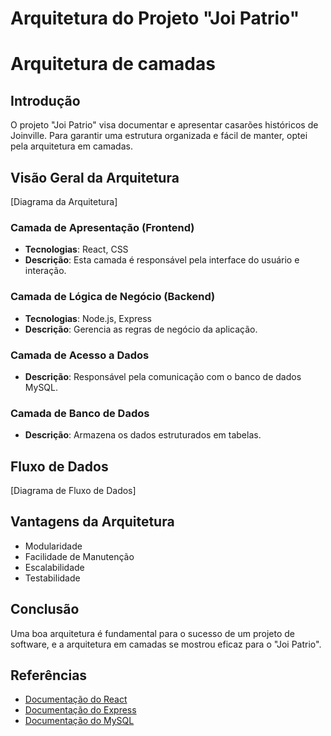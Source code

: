 # Arquitetura do Projeto "Joi Patrio"
# Arquitetura de camadas

## Introdução
O projeto "Joi Patrio" visa documentar e apresentar casarões históricos de Joinville. Para garantir uma estrutura organizada e fácil de manter, optei pela arquitetura em camadas.

## Visão Geral da Arquitetura
[Diagrama da Arquitetura]

### Camada de Apresentação (Frontend)
- **Tecnologias**: React, CSS
- **Descrição**: Esta camada é responsável pela interface do usuário e interação.

### Camada de Lógica de Negócio (Backend)
- **Tecnologias**: Node.js, Express
- **Descrição**: Gerencia as regras de negócio da aplicação.

### Camada de Acesso a Dados
- **Descrição**: Responsável pela comunicação com o banco de dados MySQL.

### Camada de Banco de Dados
- **Descrição**: Armazena os dados estruturados em tabelas.

## Fluxo de Dados
[Diagrama de Fluxo de Dados]

## Vantagens da Arquitetura
- Modularidade
- Facilidade de Manutenção
- Escalabilidade
- Testabilidade

## Conclusão
Uma boa arquitetura é fundamental para o sucesso de um projeto de software, e a arquitetura em camadas se mostrou eficaz para o "Joi Patrio".

## Referências
- [Documentação do React](https://reactjs.org/docs/getting-started.html)
- [Documentação do Express](https://expressjs.com/)
- [Documentação do MySQL](https://dev.mysql.com/doc/)
